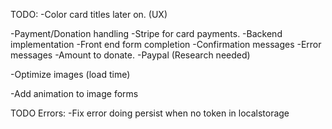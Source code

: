 TODO:
-Color card titles later on. (UX)

-Payment/Donation handling
-Stripe for card payments.
-Backend implementation
-Front end form completion
-Confirmation messages
-Error messages
-Amount to donate.
-Paypal (Research needed)

-Optimize images (load time)

-Add animation to image forms

TODO Errors:
-Fix error doing persist when no token in localstorage
